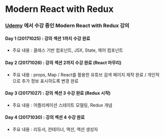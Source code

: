 # Modern React with Redux

### [Udemy](https://www.udemy.com/react-redux-korean/) 에서 수강 중인 Modern React with Redux 강의

#### Day 1 (20171025) : 강의 섹션 1까지 수강 완료  
- 주요 내용 : 클래스 기반 컴포넌트, JSX, State, 제어 컴포넌트

#### Day 2 (20171026) : 강의 섹션 2까지 수강 완료 (React 마무리)
- 주요 내용 : props, Map / React를 활용한 유튜브 검색 페이지 제작 완료 / 개인적으로 추가 정보 표시하도록 변경 완료

#### Day 3 (20171027) : 강의 섹션 3 수강 완료 (Redux 시작)
- 주요 내용 : 어플리케이션 스테이트 모델링, Redux 개념

#### Day 4 (20171030) : 강의 섹션 4 수강 완료
- 주요 내용 : 리듀서, 컨테이너, 액션, 액션 생성자
